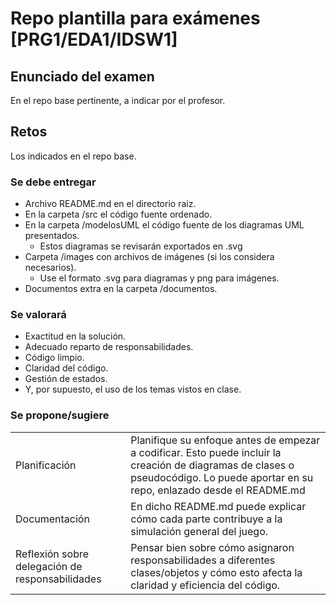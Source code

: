 # Repo plantilla para exámenes [PRG1/EDA1/IDSW1]

## Enunciado del examen

En el repo base pertinente, a indicar por el profesor.

## Retos

Los indicados en el repo base.

### Se debe entregar

- Archivo README.md en el directorio raiz.
- En la carpeta /src el código fuente ordenado.
- En la carpeta /modelosUML el código fuente de los diagramas UML presentados.
  - Estos diagramas se revisarán exportados en .svg
- Carpeta /images con archivos de imágenes (si los considera necesarios).
  - Use el formato .svg para diagramas y png para imágenes.
- Documentos extra en la carpeta /documentos.

### Se valorará

- Exactitud en la solución.
- Adecuado reparto de responsabilidades.
- Código limpio.
- Claridad del código.
- Gestión de estados.
- Y, por supuesto, el uso de los temas vistos en clase.

### Se propone/sugiere

|||
|-|-|
Planificación| Planifique su enfoque antes de empezar a codificar. Esto puede incluir la creación de diagramas de clases o pseudocódigo. Lo puede aportar en su repo, enlazado desde el README.md
Documentación|En dicho README.md puede explicar cómo cada parte contribuye a la simulación general del juego.
Reflexión sobre delegación de responsabilidades|Pensar bien sobre cómo asignaron responsabilidades a diferentes clases/objetos y cómo esto afecta la claridad y eficiencia del código.
